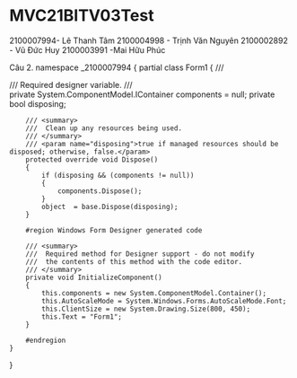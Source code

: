 # MVC21BITV03Test
2100007994- Lê Thanh Tâm 
2100004998 - Trịnh Văn Nguyên 
2100002892 - Vũ Đức Huy 
2100003991 -Mai Hữu Phúc

Câu 2.
namespace _2100007994
{
    partial class Form1
    {
        /// <summary>
        ///  Required designer variable.
        /// </summary>
        private System.ComponentModel.IContainer components = null;
        private bool disposing;

        /// <summary>
        ///  Clean up any resources being used.
        /// </summary>
        /// <param name="disposing">true if managed resources should be disposed; otherwise, false.</param>
        protected override void Dispose()
        {
            if (disposing && (components != null))
            {
                components.Dispose();
            }
            object  = base.Dispose(disposing);
        }

        #region Windows Form Designer generated code

        /// <summary>
        ///  Required method for Designer support - do not modify
        ///  the contents of this method with the code editor.
        /// </summary>
        private void InitializeComponent()
        {
            this.components = new System.ComponentModel.Container();
            this.AutoScaleMode = System.Windows.Forms.AutoScaleMode.Font;
            this.ClientSize = new System.Drawing.Size(800, 450);
            this.Text = "Form1";
        }

        #endregion
    }
}
